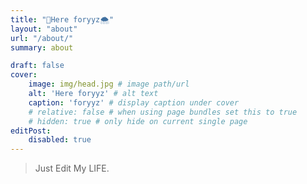 ```yaml
---
title: "🌠Here foryyz🌨"
layout: "about"
url: "/about/"
summary: about

draft: false
cover:
    image: img/head.jpg # image path/url
    alt: 'Here foryyz' # alt text
    caption: 'foryyz' # display caption under cover
    # relative: false # when using page bundles set this to true
    # hidden: true # only hide on current single page
editPost:
    disabled: true
---
```



> Just Edit My LIFE.
